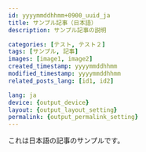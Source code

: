 ```yaml
---
id: yyyymmddhhmm+0900_uuid_ja
title: サンプル記事（日本語）
description: サンプル記事の説明

categories: [テスト, テスト２]
tags: [サンプル, 記事]
images: [image1, image2]
created_timestamp: yyyymmddhhmm
modified_timestamp: yyyymmddhhmm
related_posts_lang: [id1, id2]

lang: ja
device: {output_device}
layout: {output_layout_setting}
permalink: {output_permalink_setting}
---
```


これは日本語の記事のサンプルです。
